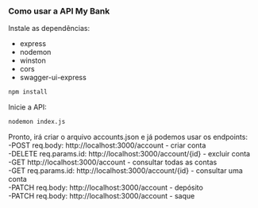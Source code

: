 ### Como usar a API My Bank

Instale as dependências:

- express
- nodemon
- winston
- cors
- swagger-ui-express

```bash
npm install
```

Inicie a API:

```bash
nodemon index.js
```

Pronto, irá criar o arquivo accounts.json e já podemos usar os endpoints:<br>
-POST req.body: http://localhost:3000/account - criar conta<br>
-DELETE req.params.id: http://localhost:3000/account/{id} - excluir conta<br>
-GET http://localhost:3000/account - consultar todas as contas<br>
-GET req.params.id: http://localhost:3000/account/{id} - consultar uma conta<br>
-PATCH req.body: http://localhost:3000/account - depósito<br>
-PATCH req.body: http://localhost:3000/account - saque<br>
